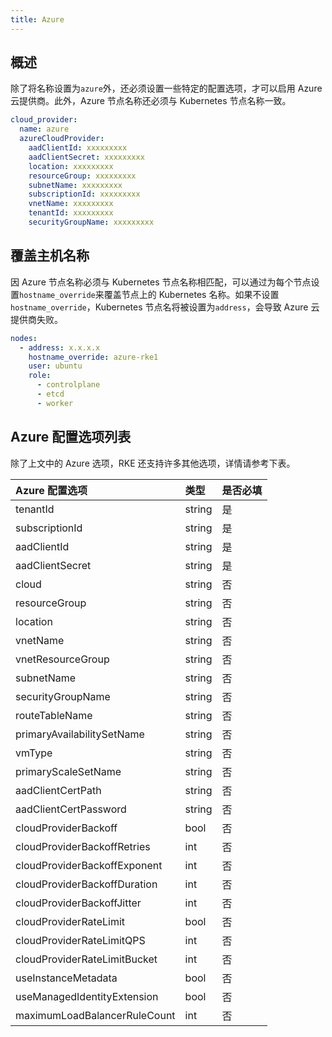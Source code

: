 ```yaml
---
title: Azure
---
```


## 概述

除了将名称设置为`azure`外，还必须设置一些特定的配置选项，才可以启用 Azure 云提供商。此外，Azure 节点名称还必须与 Kubernetes 节点名称一致。

```yaml
cloud_provider:
  name: azure
  azureCloudProvider:
    aadClientId: xxxxxxxxx
    aadClientSecret: xxxxxxxxx
    location: xxxxxxxxx
    resourceGroup: xxxxxxxxx
    subnetName: xxxxxxxxx
    subscriptionId: xxxxxxxxx
    vnetName: xxxxxxxxx
    tenantId: xxxxxxxxx
    securityGroupName: xxxxxxxxx
```

## 覆盖主机名称

因 Azure 节点名称必须与 Kubernetes 节点名称相匹配，可以通过为每个节点设置`hostname_override`来覆盖节点上的 Kubernetes 名称。如果不设置`hostname_override`，Kubernetes 节点名将被设置为`address`，会导致 Azure 云提供商失败。

```yaml
nodes:
  - address: x.x.x.x
    hostname_override: azure-rke1
    user: ubuntu
    role:
      - controlplane
      - etcd
      - worker
```

## Azure 配置选项列表

除了上文中的 Azure 选项，RKE 还支持许多其他选项，详情请参考下表。

| Azure 配置选项               | 类型   | 是否必填 |
| :--------------------------- | :----- | :------- |
| tenantId                     | string | 是       |
| subscriptionId               | string | 是       |
| aadClientId                  | string | 是       |
| aadClientSecret              | string | 是       |
| cloud                        | string | 否       |
| resourceGroup                | string | 否       |
| location                     | string | 否       |
| vnetName                     | string | 否       |
| vnetResourceGroup            | string | 否       |
| subnetName                   | string | 否       |
| securityGroupName            | string | 否       |
| routeTableName               | string | 否       |
| primaryAvailabilitySetName   | string | 否       |
| vmType                       | string | 否       |
| primaryScaleSetName          | string | 否       |
| aadClientCertPath            | string | 否       |
| aadClientCertPassword        | string | 否       |
| cloudProviderBackoff         | bool   | 否       |
| cloudProviderBackoffRetries  | int    | 否       |
| cloudProviderBackoffExponent | int    | 否       |
| cloudProviderBackoffDuration | int    | 否       |
| cloudProviderBackoffJitter   | int    | 否       |
| cloudProviderRateLimit       | bool   | 否       |
| cloudProviderRateLimitQPS    | int    | 否       |
| cloudProviderRateLimitBucket | int    | 否       |
| useInstanceMetadata          | bool   | 否       |
| useManagedIdentityExtension  | bool   | 否       |
| maximumLoadBalancerRuleCount | int    | 否       |
